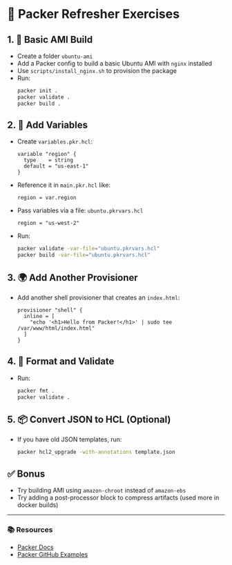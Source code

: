 # 🚀 Packer Refresher Exercises

## 1. 🔧 Basic AMI Build
- Create a folder `ubuntu-ami`
- Add a Packer config to build a basic Ubuntu AMI with `nginx` installed
- Use `scripts/install_nginx.sh` to provision the package
- Run:
  ```bash
  packer init .
  packer validate .
  packer build .
  ```

## 2. 🧪 Add Variables
- Create `variables.pkr.hcl`:
  ```hcl
  variable "region" {
    type    = string
    default = "us-east-1"
  }
  ```
- Reference it in `main.pkr.hcl` like:
  ```hcl
  region = var.region
  ```
- Pass variables via a file: `ubuntu.pkrvars.hcl`
  ```hcl
  region = "us-west-2"
  ```

- Run:
  ```bash
  packer validate -var-file="ubuntu.pkrvars.hcl"
  packer build -var-file="ubuntu.pkrvars.hcl"
  ```

## 3. 🌍 Add Another Provisioner
- Add another shell provisioner that creates an `index.html`:
  ```hcl
  provisioner "shell" {
    inline = [
      "echo '<h1>Hello from Packer!</h1>' | sudo tee /var/www/html/index.html"
    ]
  }
  ```

## 4. 🧼 Format and Validate
- Run:
  ```bash
  packer fmt .
  packer validate .
  ```

## 5. 📦 Convert JSON to HCL (Optional)
- If you have old JSON templates, run:
  ```bash
  packer hcl2_upgrade -with-annotations template.json
  ```

## ✅ Bonus
- Try building AMI using `amazon-chroot` instead of `amazon-ebs`
- Try adding a post-processor block to compress artifacts (used more in docker builds)

---

### 📚 Resources
- [Packer Docs](https://developer.hashicorp.com/packer/docs)
- [Packer GitHub Examples](https://github.com/hashicorp/packer-examples)
